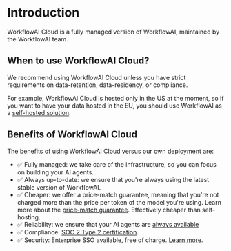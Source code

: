 # Introduction

WorkflowAI Cloud is a fully managed version of WorkflowAI, maintained by the WorkflowAI team.

## When to use WorkflowAI Cloud?

We recommend using WorkflowAI Cloud unless you have strict requirements on data-retention, data-residency, or compliance.

For example, WorkflowAI Cloud is hosted only in the US at the moment, so if you want to have your data hosted in the EU, you should use WorkflowAI as a [self-hosted solution](https://github.com/workflowai/workflowai).

## Benefits of WorkflowAI Cloud

The benefits of using WorkflowAI Cloud versus our own deployment are:

- ✅ Fully managed: we take care of the infrastructure, so you can focus on building your AI agents.
- ✅ Always up-to-date: we ensure that you're always using the latest stable version of WorkflowAI.
- ✅ Cheaper: we offer a price-match guarantee, meaning that you're not charged more than the price per token of the model you're using. Learn more about the [price-match guarantee](/docs/cloud/pricing.md). Effectively cheaper than self-hosting.
- ✅ Reliability: we ensure that your AI agents are [always available](/docs/cloud/reliability.md)
- ✅ Compliance: [SOC 2 Type 2 certification](/docs/cloud/compliance.md).
- ✅ Security: Enterprise SSO available, free of charge. [Learn more](/docs/cloud/security.md).
